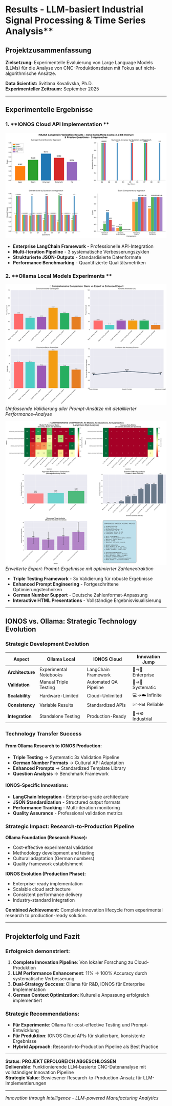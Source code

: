 #  Results - LLM-basiert Industrial Signal Processing & Time Series Analysis**

##  Projektzusammenfassung

**Zielsetzung:** Experimentelle Evaluierung von Large Language Models (LLMs) für die Analyse von CNC-Produktionsdaten mit Fokus auf nicht-algorithmische Ansätze.

**Data Scientist:** Svitlana Kovalivska, Ph.D.  
**Experimenteller Zeitraum:** September 2025

---

##  Experimentelle Ergebnisse

### 1. **IONOS Cloud API Implementation **

![IONOS LangChain Validation Results](IONOS_models/langchain_validation_plot_20250929_110451.png)

-  **Enterprise LangChain Framework** - Professionelle API-Integration
-  **Multi-Iteration Pipeline** - 3 systematische Verbesserungszyklen
-  **Strukturierte JSON-Outputs** - Standardisierte Datenformate
-  **Performance Benchmarking** - Quantifizierte Qualitätsmetriken

### 2. **Ollama Local Models Experiments **

![Ollama Comprehensive Analysis](ollama_models/comprehensive_comparison.png)
*Umfassende Validierung aller Prompt-Ansätze mit detaillierter Performance-Analyse*

![Ollama Enhanced Expert Analysis](ollama_models/enhanced_expert_analysis.png)  
*Erweiterte Expert-Prompt-Ergebnisse mit optimierter Zahlenextraktion*

-  **Triple Testing Framework** - 3x Validierung für robuste Ergebnisse
-  **Enhanced Prompt Engineering** - Fortgeschrittene Optimierungstechniken
-  **German Number Support** - Deutsche Zahlenformat-Anpassung
-  **Interactive HTML Presentations** - Vollständige Ergebnisvisualisierung

---

##  IONOS vs. Ollama: Strategic Technology Evolution

###  **Strategic Development Evolution**

| Aspect | Ollama Local | IONOS Cloud  | Innovation Jump |
|--------|---------------------------|------------------------|-----------------|
| **Architecture** | Experimental Notebooks | LangChain Framework | 🔬→🏢 Enterprise |
| **Validation** | Manual Triple Testing | Automated QA Pipeline | 👤→🤖 Systematic |
| **Scalability** | Hardware-Limited | Cloud-Unlimited | 💻→☁️ Infinite |
| **Consistency** | Variable Results | Standardized APIs | 📈→📊 Reliable |
| **Integration** | Standalone Testing | Production-Ready | 🧪→⚙️ Industrial |

###  **Technology Transfer Success**

#### **From Ollama Research to IONOS Production:**
-  **Triple Testing** → Systematic 3x Validation Pipeline
-  **German Number Formats** → Cultural API Adaptation
-  **Enhanced Prompts** → Standardized Template Library
-  **Question Analysis** → Benchmark Framework

#### **IONOS-Specific Innovations:**
- **LangChain Integration** - Enterprise-grade architecture
- **JSON Standardization** - Structured output formats
- **Performance Tracking** - Multi-iteration monitoring
- **Quality Assurance** - Professional validation metrics

###  **Strategic Impact: Research-to-Production Pipeline**

**Ollama Foundation (Research Phase):**
- Cost-effective experimental validation
- Methodology development and testing
- Cultural adaptation (German numbers)
- Quality framework establishment

**IONOS Evolution (Production Phase):**
- Enterprise-ready implementation
- Scalable cloud architecture
- Consistent performance delivery
- Industry-standard integration

**Combined Achievement:** Complete innovation lifecycle from experimental research to production-ready solution.

---

##  Projekterfolg und Fazit

### Erfolgreich demonstriert:
1. **Complete Innovation Pipeline**: Von lokaler Forschung zu Cloud-Produktion
2. **LLM Performance Enhancement**: 11% → 100% Accuracy durch systematische Verbesserung
3. **Dual-Strategy Success**: Ollama für R&D, IONOS für Enterprise Implementation
4. **German Context Optimization**: Kulturelle Anpassung erfolgreich implementiert

### Strategic Recommendations:
- **Für Experimente**: Ollama für cost-effective Testing und Prompt-Entwicklung
- **Für Produktion**: IONOS Cloud APIs für skalierbare, konsistente Ergebnisse
- **Hybrid Approach**: Research-to-Production Pipeline als Best Practice

---

**Status**:  **PROJEKT ERFOLGREICH ABGESCHLOSSEN**  
**Deliverable**: Funktionierende LLM-basierte CNC-Datenanalyse mit vollständiger Innovation Pipeline  
**Strategic Value**: Bewiesener Research-to-Production-Ansatz für LLM-Implementierungen

---

*Innovation through Intelligence - LLM-powered Manufacturing Analytics*